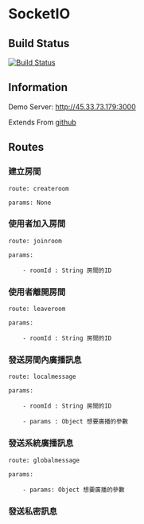 # SocketIO

## Build Status

[![Build Status](https://cloud.drone.io/api/badges/orora-foodmate/foodmate-ws-api/status.svg)](https://cloud.drone.io/orora-foodmate/foodmate-ws-api)

## Information

Demo Server: http://45.33.73.179:3000

Extends From [github](https://github.com/aszx87410/nodejs_simple_chatroom)

## Routes

### 建立房間

    route: createroom
    
    params: None

### 使用者加入房間

    route: joinroom

    params: 

        - roomId : String 房間的ID

### 使用者離開房間

    route: leaveroom

    params: 

        - roomId : String 房間的ID

### 發送房間內廣播訊息

    route: localmessage

    params: 

        - roomId : String 房間的ID

        - params : Object 想要廣播的參數

### 發送系統廣播訊息
    
    route: globalmessage

    params:

        - params: Object 想要廣播的參數

### 發送私密訊息
